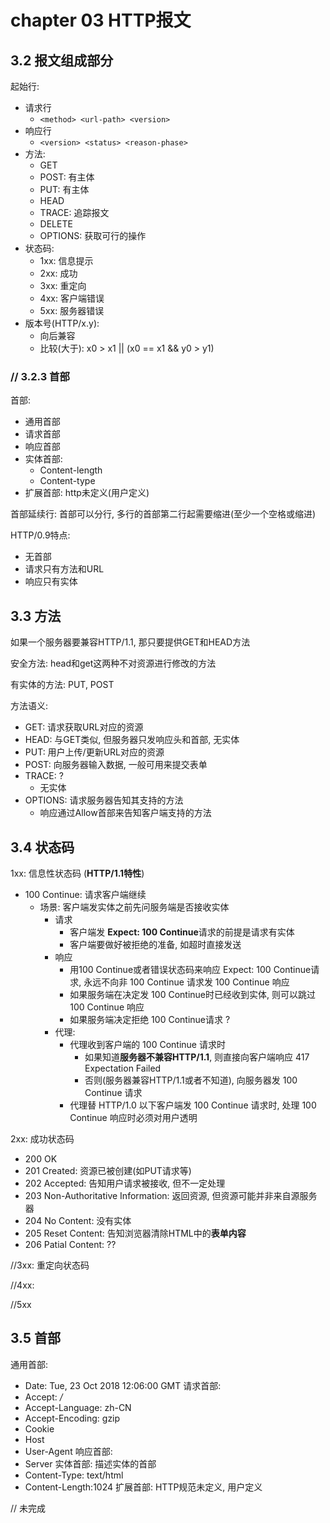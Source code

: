 # chapter 03 HTTP报文

## 3.2 报文组成部分

起始行:
* 请求行
    * ```<method> <url-path> <version>```
* 响应行
    * ```<version> <status> <reason-phase>```
* 方法:
    * GET
    * POST: 有主体
    * PUT: 有主体
    * HEAD
    * TRACE: 追踪报文
    * DELETE
    * OPTIONS: 获取可行的操作
* 状态码:
    * 1xx: 信息提示
    * 2xx: 成功
    * 3xx: 重定向
    * 4xx: 客户端错误
    * 5xx: 服务器错误
* 版本号(HTTP/x.y):
    * 向后兼容
    * 比较(大于): x0 > x1 || (x0 == x1 && y0 > y1) 

### // 3.2.3 首部

首部:
* 通用首部
* 请求首部
* 响应首部
* 实体首部: 
    * Content-length
    * Content-type
* 扩展首部: http未定义(用户定义)

首部延续行: 首部可以分行, 多行的首部第二行起需要缩进(至少一个空格或缩进)

HTTP/0.9特点:
* 无首部
* 请求只有方法和URL
* 响应只有实体

## 3.3 方法

如果一个服务器要兼容HTTP/1.1, 那只要提供GET和HEAD方法

安全方法: head和get这两种不对资源进行修改的方法

有实体的方法: PUT, POST

方法语义:
* GET: 请求获取URL对应的资源
* HEAD: 与GET类似, 但服务器只发响应头和首部, 无实体
* PUT: 用户上传/更新URL对应的资源
* POST: 向服务器输入数据, 一般可用来提交表单
* TRACE: ?
    * 无实体
* OPTIONS: 请求服务器告知其支持的方法
    * 响应通过Allow首部来告知客户端支持的方法
  

## 3.4 状态码

1xx: 信息性状态码 (**HTTP/1.1特性**)
* 100 Continue: 请求客户端继续
    * 场景: 客户端发实体之前先问服务端是否接收实体
        * 请求
            * 客户端发 **Expect: 100 Continue**请求的前提是请求有实体
            * 客户端要做好被拒绝的准备, 如超时直接发送
        * 响应
            * 用100 Continue或者错误状态码来响应 Expect: 100 Continue请求, 永远不向非 100 Continue 请求发 100 Continue 响应
            * 如果服务端在决定发 100 Continue时已经收到实体, 则可以跳过 100 Continue 响应
            * 如果服务端决定拒绝 100 Continue请求 ?
        * 代理:
            * 代理收到客户端的 100 Continue 请求时
                * 如果知道**服务器不兼容HTTP/1.1**, 则直接向客户端响应 417 Expectation Failed
                * 否则(服务器兼容HTTP/1.1或者不知道), 向服务器发 100 Continue 请求
            * 代理替 HTTP/1.0 以下客户端发 100 Continue 请求时, 处理 100 Continue 响应时必须对用户透明


2xx: 成功状态码
* 200 OK
* 201 Created: 资源已被创建(如PUT请求等)
* 202 Accepted: 告知用户请求被接收, 但不一定处理
* 203 Non-Authoritative Information: 返回资源, 但资源可能并非来自源服务器
* 204 No Content: 没有实体
* 205 Reset Content: 告知浏览器清除HTML中的**表单内容**
* 206 Patial Content: ??

//3xx: 重定向状态码

//4xx: 

//5xx

## 3.5 首部
通用首部:
* Date: Tue, 23 Oct 2018 12:06:00 GMT
请求首部:
* Accept: */*
* Accept-Language: zh-CN
* Accept-Encoding: gzip
* Cookie
* Host
* User-Agent
响应首部:
* Server
实体首部: 描述实体的首部
* Content-Type: text/html
* Content-Length:1024
扩展首部: HTTP规范未定义, 用户定义

// 未完成 

